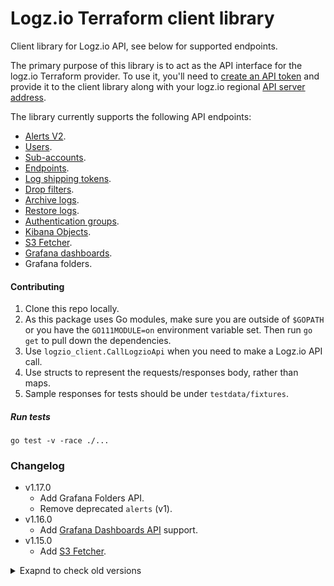 # Logz.io Terraform client library

Client library for Logz.io API, see below for supported endpoints.

The primary purpose of this library is to act as the API interface for the logz.io Terraform provider.
To use it, you'll need to [create an API token](https://app.logz.io/#/dashboard/settings/api-tokens) and provide it to the client library along with your logz.io regional [API server address](https://docs.logz.io/user-guide/accounts/account-region.html#regions-and-urls).

The library currently supports the following API endpoints:
* [Alerts V2](https://github.com/logzio/logzio_terraform_client/tree/master/alerts_v2).
* [Users](https://github.com/logzio/logzio_terraform_client/tree/master/users).
* [Sub-accounts](https://github.com/logzio/logzio_terraform_client/tree/master/sub_accounts).
* [Endpoints](https://github.com/logzio/logzio_terraform_client/tree/master/endpoints).
* [Log shipping tokens](https://github.com/logzio/logzio_terraform_client/tree/master/log_shipping_tokens).
* [Drop filters](https://github.com/logzio/logzio_terraform_client/tree/master/drop_filters).
* [Archive logs](https://github.com/logzio/logzio_terraform_client/tree/master/archive_logs).
* [Restore logs](https://github.com/logzio/logzio_terraform_client/tree/master/restore_logs).
* [Authentication groups](https://docs.logz.io/api/#tag/Authentication-groups).
* [Kibana Objects](https://docs.logz.io/api/#tag/Import-or-export-Kibana-objects).
* [S3 Fetcher](https://docs.logz.io/api/#tag/Connect-to-S3-Buckets).
* [Grafana dashboards](https://docs.logz.io/api/#operation/createDashboard).
* Grafana folders.


#### Contributing

1. Clone this repo locally.
2. As this package uses Go modules, make sure you are outside of `$GOPATH` or you have the `GO111MODULE=on` environment variable set. Then run `go get` to pull down the dependencies.
3. Use `logzio_client.CallLogzioApi` when you need to make a Logz.io API call.
4. Use structs to represent the requests/responses body, rather than maps.
5. Sample responses for tests should be under `testdata/fixtures`.

##### Run tests
`go test -v -race ./...`

### Changelog

- v1.17.0
  - Add Grafana Folders API.
  - Remove deprecated `alerts` (v1).
- v1.16.0
  - Add [Grafana Dashboards API](https://docs.logz.io/api/#operation/createDashboard) support.
- v1.15.0
  - Add [S3 Fetcher](https://docs.logz.io/api/#tag/Connect-to-S3-Buckets).


<details>
  <summary markdown="span">Exapnd to check old versions </summary>

- v1.14.0
  - `alerts_v2` - support new field `schedule`
- v1.13.1
  - Add retry mechanism for requests.
- v1.13.0
  - Bug fix - **sub_accounts**: field `ReservedDailyGB` in requests can be 0.
- v1.12.0
  - Upgrade to Go 1.18.
  - Refactor `users`, adjust to the recent API fields.
  - Add field `UserName` to `restore` initiate request, to match recent API fields.
- v1.11.0
  - Add [Kibana Objects](https://docs.logz.io/api/#tag/Import-or-export-Kibana-objects).
- v1.10.3
  - Bug fix - **sub_accounts**: omit maxDailyGb if needed.
- v1.10.2
  - Bug fix - **alerts_v2**: allow sending with columns without sort.
- v1.10.1
  - Bug fix - **custom endpoint**: allow empty string for Headers field.
- v1.10.0
    - Add [Authentication groups API](https://docs.logz.io/api/#tag/Authentication-groups).
    - Add tests to retrieve archive.
    - Improve tests.
- v1.9.1
    - Bug fix - adjust "not found" message to all resources.
- v1.9.0
    - Add [Archive logs API](https://docs.logz.io/api/#tag/Archive-logs).
    - Add [Restore logs API](https://docs.logz.io/api/#tag/Restore-logs).
- v1.8.0
    - `sub_accounts`:
        - Add `flexible` & `reservedDailyGB`.
        - **Breaking changes:** refactor resource.
    - `endpoints`:
        - **Breaking changes:** refactor resource.
        - Add new endpoint types (OpsGenie, ServiceNow, Microsoft Teams).
- v1.7.0
    - Add [drop filters API](https://docs.logz.io/api/#tag/Drop-filters).
- v1.6.0
    - Add [log shipping tokens API](https://docs.logz.io/api/#tag/Manage-log-shipping-tokens) compatibility.
- v1.5.3
    - Fix for `sub account`: return token & account id on Create. 
- v1.5.2
    - Fix `custom endpoint` -empty headers bug.
    - Allow empty array for sharing accounts in `sub account`.
- v1.5.1
    - Fix alerts_v2 sort bug.
- v1.5
    - Add alerts v2 compatibility.
- v1.3.2
   - fix client custom endpoint headers bug
   - improve tests 
- v1.3
    - unnecessary resource updates bug fix.
    - support tags in alerts
- v1.2
    - Add subaccount support

</details>
